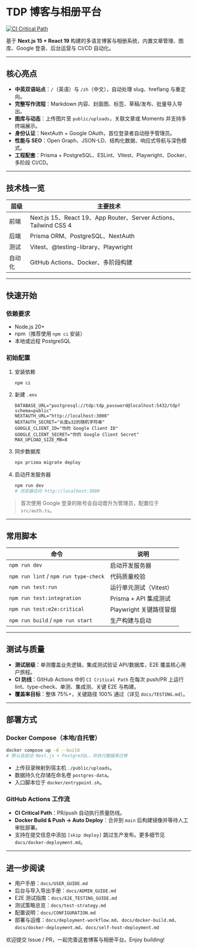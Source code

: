 # TDP 博客与相册平台

[![CI Critical Path](https://github.com/poer2023/tdp/workflows/CI%20Critical%20Path/badge.svg)](https://github.com/poer2023/tdp/actions)

基于 **Next.js 15 + React 19** 构建的多语言博客与相册系统，内置文章管理、图库、Google 登录、后台运营与 CI/CD 自动化。

---

## 核心亮点

- **中英双语站点**：`/`（英语）与 `/zh`（中文），自动处理 slug、hreflang 与重定向。
- **完整写作流程**：Markdown 内容、封面图、标签、草稿/发布、批量导入导出。
- **图库与动态**：上传图片至 `public/uploads`，关联文章或 Moments 并支持多终端展示。
- **身份认证**：NextAuth + Google OAuth，首位登录者自动授予管理员。
- **性能与 SEO**：Open Graph、JSON-LD、结构化数据、响应式导航与深色模式。
- **工程配套**：Prisma + PostgreSQL、ESLint、Vitest、Playwright、Docker、多阶段 CI/CD。

---

## 技术栈一览

| 层级   | 主要技术                                                         |
| ------ | ---------------------------------------------------------------- |
| 前端   | Next.js 15、React 19、App Router、Server Actions、Tailwind CSS 4 |
| 后端   | Prisma ORM、PostgreSQL、NextAuth                                 |
| 测试   | Vitest、@testing-library、Playwright                             |
| 自动化 | GitHub Actions、Docker、多阶段构建                               |

---

## 快速开始

### 依赖要求

- Node.js 20+
- npm（推荐使用 `npm ci` 安装）
- 本地或远程 PostgreSQL

### 初始配置

1. 安装依赖
   ```bash
   npm ci
   ```
2. 新建 `.env`
   ```env
   DATABASE_URL="postgresql://tdp:tdp_password@localhost:5432/tdp?schema=public"
   NEXTAUTH_URL="http://localhost:3000"
   NEXTAUTH_SECRET="长度≥32的随机字符串"
   GOOGLE_CLIENT_ID="你的 Google Client ID"
   GOOGLE_CLIENT_SECRET="你的 Google Client Secret"
   MAX_UPLOAD_SIZE_MB=8
   ```
3. 同步数据库
   ```bash
   npx prisma migrate deploy
   ```
4. 启动开发服务器
   ```bash
   npm run dev
   # 浏览器访问 http://localhost:3000
   ```

> 首次使用 Google 登录的账号会自动晋升为管理员，配置位于 `src/auth.ts`。

---

## 常用脚本

| 命令                                  | 说明                    |
| ------------------------------------- | ----------------------- |
| `npm run dev`                         | 启动开发服务器          |
| `npm run lint` / `npm run type-check` | 代码质量校验            |
| `npm run test:run`                    | 运行单元测试（Vitest）  |
| `npm run test:integration`            | Prisma + API 集成测试   |
| `npm run test:e2e:critical`           | Playwright 关键路径冒烟 |
| `npm run build` / `npm run start`     | 生产构建与启动          |

---

## 测试与质量

- **测试层级**：单测覆盖业务逻辑，集成测试验证 API/数据库，E2E 覆盖核心用户旅程。
- **CI 防线**：GitHub Actions 中的 `CI Critical Path` 在每次 push/PR 上运行 lint、type-check、单测、集成测、关键 E2E 与构建。
- **覆盖率目标**：整体 75%+，关键路径 100% 通过（详见 `docs/TESTING.md`）。

---

## 部署方式

### Docker Compose（本地/自托管）

```bash
docker compose up -d --build
# 默认会启动 Next.js + PostgreSQL，并执行数据库迁移
```

- 上传目录映射到宿主机 `./public/uploads`。
- 数据持久化存储在命名卷 `postgres-data`。
- 入口脚本位于 `docker/entrypoint.sh`。

### GitHub Actions 工作流

- **CI Critical Path**：PR/push 自动执行质量防线。
- **Docker Build & Push → Auto Deploy**：合并到 `main` 后构建镜像并等待人工审批部署。
- 支持在提交信息中添加 `[skip deploy]` 跳过生产发布。更多细节见 `docs/docker-deployment.md`。

---

## 进一步阅读

- 用户手册：`docs/USER_GUIDE.md`
- 后台与导入导出手册：`docs/ADMIN_GUIDE.md`
- E2E 测试指南：`docs/E2E_TESTING_GUIDE.md`
- 测试策略总览：`docs/test-strategy.md`
- 配置说明：`docs/CONFIGURATION.md`
- 部署与运维：`docs/deployment-workflow.md`、`docs/docker-build.md`、`docs/docker-deployment.md`、`docs/self-host-deployment.md`

欢迎提交 Issue / PR，一起完善这套博客与相册平台。Enjoy building!
